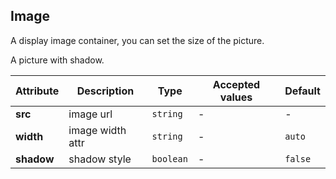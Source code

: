 ## Image


<ex-code name="ex-image-static">

A display image container, you can set the size of the picture.

</ex-code>

<ex-code name="ex-image-shadow">

A picture with shadow.

</ex-code>


<ex-footer edit-link="https://github.com/zeit-ui/vue/edit/master/docs/en-us/components/image.md">

| Attribute | Description | Type | Accepted values | Default
| ---------- | ---------- | ---- |  -------------- | ------ |
| **src** | image url | `string` | - | - |
| **width** | image width attr | `string` | - | `auto` |
| **shadow** | shadow style | `boolean` | - | `false` |

</ex-footer>

